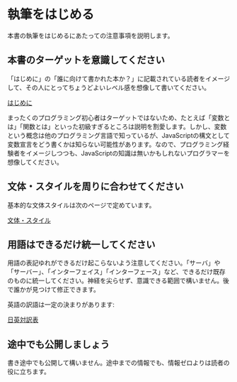 # 執筆をはじめる

本書の執筆をはじめるにあたっての注意事項を説明します。

## 本書のターゲットを意識してください

「はじめに」の「誰に向けて書かれた本か？」に記載されている読者をイメージして、その人にとってちょうどよいレベル感を想像して書いてください。

[はじめに](../README.md)

まったくのプログラミング初心者はターゲットではないため、たとえば「変数とは」「関数とは」といった初級すぎるところは説明を割愛します。しかし、変数という概念は他のプログラミング言語で知っているが、JavaScriptの構文として変数宣言をどう書くかは知らない可能性があります。なので、プログラミング経験者をイメージしつつも、JavaScriptの知識は無いかもしれないプログラマーを想像してください。

## 文体・スタイルを周りに合わせてください

基本的な文体スタイルは次のページで定めています。

[文体・スタイル](styles.md)

## 用語はできるだけ統一してください

用語の表記ゆれができるだけ起こらないよう注意してください。「サーバ」や「サーバー」、「インターフェイス」「インターフェース」など、できるだけ既存のものに統一してください。神経を尖らせず、意識できる範囲で構いません。後で誰かが見つけて修正できます。

英語の訳語は一定の決まりがあります:

[日英対訳表](japanese-english-table.md)

## 途中でも公開しましょう

書き途中でも公開して構いません。途中までの情報でも、情報ゼロよりは読者の役に立ちます。
